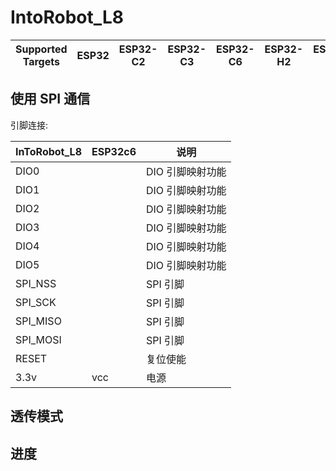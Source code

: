# IntoRobot_L8

| Supported Targets | ESP32 | ESP32-C2 | ESP32-C3 | ESP32-C6 | ESP32-H2 | ESP32-S2 | ESP32-S3 |
| ----------------- | ----- | -------- | -------- | -------- | -------- | -------- | -------- |

## 使用 SPI 通信

引脚连接:

|InToRobot_L8| ESP32c6  |  说明   |
|------------|----------|---------|
| DIO0       |       | DIO 引脚映射功能 |
| DIO1       |        | DIO 引脚映射功能 |
| DIO2       |       | DIO 引脚映射功能 |
| DIO3       |        | DIO 引脚映射功能 |
| DIO4       |         | DIO 引脚映射功能 |
| DIO5       |       | DIO 引脚映射功能 |
| SPI_NSS    |       | SPI 引脚 |
| SPI_SCK    |       | SPI 引脚 |
| SPI_MISO   |        | SPI 引脚 |
| SPI_MOSI   |        | SPI 引脚 |
| RESET      |      | 复位使能 |
| 3.3v       | vcc      | 电源     |

## 透传模式

## 进度
